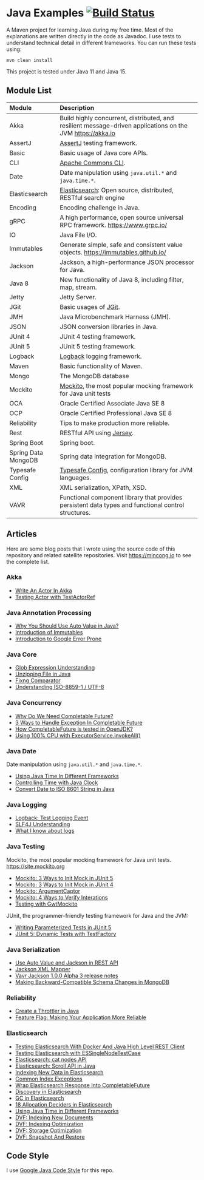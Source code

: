 # Java Examples [![Build Status][actions-img]][actions]

A Maven project for learning Java during my free time. Most of the explanations are
written directly in the code as Javadoc. I use tests to understand technical detail
in different frameworks. You can run these tests using:

    mvn clean install

This project is tested under Java 11 and Java 15.

## Module List

Module | Description
:--- | :---
Akka | Build highly concurrent, distributed, and resilient message-driven applications on the JVM <https://akka.io>
AssertJ | [AssertJ][assertj] testing framework.
Basic | Basic usage of Java core APIs.
CLI | [Apache Commons CLI][commons-cli].
Date | Date manipulation using `java.util.*` and `java.time.*`.
Elasticsearch | [Elasticsearch](https://github.com/elastic/elasticsearch): Open source, distributed, RESTful search engine
Encoding | Encoding challenge in Java.
gRPC | A high performance, open source universal RPC framework. <https://www.grpc.io/>
IO | Java File I/O.
Immutables | Generate simple, safe and consistent value objects. <https://immutables.github.io/>
Jackson | Jackson, a high-performance JSON processor for Java.
Java 8 | New functionality of Java 8, including filter, map, stream.
Jetty | Jetty Server.
JGit | Basic usages of [JGit][jgit].
JMH | Java Microbenchmark Harness (JMH).
JSON | JSON conversion libraries in Java.
JUnit 4 | JUnit 4 testing framework.
JUnit 5 | JUnit 5 testing framework.
Logback | [Logback](http://logback.qos.ch/) logging framework.
Maven | Basic functionality of Maven.
Mongo | The MongoDB database
Mockito | [Mockito](https://site.mockito.org/), the most popular mocking framework for Java unit tests
OCA | Oracle Certified Associate Java SE 8
OCP | Oracle Certified Professional Java SE 8
Reliability | Tips to make production more reliable.
Rest | RESTful API using [Jersey][jersey].
Spring Boot | Spring boot.
Spring Data MongoDB | Spring data integration for MongoDB.
Typesafe Config | [Typesafe Config](https://github.com/lightbend/config), configuration library for JVM languages.
XML | XML serialization, XPath, XSD.
VAVR | Functional component library that provides persistent data types and functional control structures.

## Articles

Here are some blog posts that I wrote using the source code of this repository and related satellite repositories. Visit <https://mincong.io>
to see the complete list.

### Akka

- [Write An Actor In Akka](https://mincong.io/2020/06/20/akka-actor/)
- [Testing Actor with TestActorRef](https://mincong.io/2020/01/08/akka-testing-actor-with-testactorref/)

### Java Annotation Processing

- [Why You Should Use Auto Value in Java?](https://mincong.io/2018/08/21/why-you-should-use-auto-value-in-java/)
- [Introduction of Immutables](https://mincong.io/2020/04/13/introduction-of-immutables/)
- [Introduction to Google Error Prone](https://mincong.io/2020/11/08/google-error-prone/)

### Java Core

- [Glob Expression Understanding](https://mincong.io/2019/04/16/glob-expression-understanding/)
- [Unzipping File in Java](https://mincong.io/2019/10/27/unzipping-file-in-java/)
- [Fixng Comparator](https://mincong.io/2019/07/18/fixing-comparator/)
- [Understanding ISO-8859-1 / UTF-8](https://mincong.io/2019/04/07/understanding-iso-8859-1-and-utf-8/)

### Java Concurrency

- [Why Do We Need Completable Future?](https://mincong.io/2020/06/26/completable-future/)
- [3 Ways to Handle Exception In Completable Future](https://mincong.io/2020/05/30/exception-handling-in-completable-future/)
- [How CompletableFuture is tested in OpenJDK?](https://mincong.io/2020/05/10/completablefuture-test/)
- [Using 100% CPU with ExecutorService.invokeAll()](https://mincong.io/2019/01/29/executorservice-invokeall/)

### Java Date

Date manipulation using `java.util.*` and `java.time.*`.

- [Using Java Time In Different Frameworks](https://mincong.io/2020/10/25/java-time/)
- [Controlling Time with Java Clock](https://mincong.io/2020/05/24/java-clock/)
- [Convert Date to ISO 8601 String in Java](https://mincong.io/2017/02/16/convert-date-to-string-in-java/)

### Java Logging

- [Logback: Test Logging Event](https://mincong.io/2020/02/02/logback-test-logging-event/)
- [SLF4J Understanding](https://mincong.io/2019/03/12/slf4j/)
- [What I know about logs](https://mincong.io/2019/03/05/logs/)

### Java Testing

Mockito, the most popular mocking framework for
Java unit tests. https://site.mockito.org

- [Mockito: 3 Ways to Init Mock in JUnit 5](https://mincong.io/2020/04/19/mockito-junit5)
- [Mockito: 3 Ways to Init Mock in JUnit 4](https://mincong.io/2019/09/13/init-mock)
- [Mockito: ArgumentCaptor](https://mincong.io/2019/12/15/mockito-argument-captor)
- [Mockito: 4 Ways to Verify Interations](https://mincong.io/2019/09/22/mockito-verify)
- [Testing with GwtMockito](https://mincong.io/2019/08/26/testing-with-gwtmockito)

JUnit, the programmer-friendly testing framework for Java and the JVM:

- [Writing Parameterized Tests in JUnit 5](https://mincong.io/2021/01/31/juni5-parameterized-tests/)
- [JUnit 5: Dynamic Tests with TestFactory](https://mincong.io/2021/04/09/junit-5-dynamic-tests/)

### Java Serialization

- [Use Auto Value and Jackson in REST API](https://mincong.io/2018/06/19/auto-value-and-jackson/)
- [Jackson XML Mapper](https://mincong.io/2019/03/19/jackson-xml-mapper/)
- [Vavr Jackson 1.0.0 Alpha 3 release notes](https://mincong.io/2020/07/11/vavr-jackson-1.0.0-alpha-3/)
- [Making Backward-Compatible Schema Changes in MongoDB](https://mincong.io/2021/02/27/mongodb-schema-compatibility/)

### Reliability

- [Create a Throttler in Java](https://mincong.io/2020/11/07/throttler/)
- [Feature Flag: Making Your Application More Reliable](https://mincong.io/2020/11/11/feature-flag/)

### Elasticsearch

- [Testing Elasticsearch With Docker And Java High Level REST Client](https://mincong.io/2020/04/05/testing-elasticsearch-with-docker-and-java-client/)
- [Testing Elasticsearch with ESSingleNodeTestCase](https://mincong.io/2019/11/24/essinglenodetestcase/)
- [Elasticsearch: cat nodes API](https://mincong.io/2020/03/07/elasticsearch-cat-nodes-api/)
- [Elasticsearch: Scroll API in Java](https://mincong.io/2020/01/19/elasticsearch-scroll-api/)
- [Indexing New Data in Elasticsearch](https://mincong.io/2019/12/02/indexing-new-data-in-elasticsearch/)
- [Common Index Exceptions](https://mincong.io/2020/09/13/es-index-exceptions/)
- [Wrap Elasticsearch Response Into CompletableFuture](https://mincong.io/2020/07/26/es-client-completablefuture/)
- [Discovery in Elasticsearch](https://mincong.io/2020/08/22/discovery-in-elasticsearch/)
- [GC in Elasticsearch](https://mincong.io/2020/08/30/gc-in-elasticsearch/)
- [18 Allocation Deciders in Elasticsearch](https://mincong.io/2020/09/27/shard-allocation/)
- [Using Java Time in Different Frameworks](https://mincong.io/2020/10/25/java-time/)
- [DVF: Indexing New Documents](https://mincong.io/2020/12/16/dvf-indexing/)
- [DVF: Indexing Optimization](https://mincong.io/2020/12/17/dvf-indexing-optimization/)
- [DVF: Storage Optimization](https://mincong.io/2020/12/25/dvf-storage-optimization/)
- [DVF: Snapshot And Restore](https://mincong.io/2021/01/10/dvf-snapshot-and-restore/)

## Code Style

I use [Google Java Code Style][style-java] for this repo.

[assertj]: http://joel-costigliola.github.io/assertj/
[bm]: http://byteman.jboss.org
[commons-cli]: https://commons.apache.org/proper/commons-cli/
[jersey]: https://jersey.github.io
[jgit]: https://github.com/eclipse/jgit
[style-java]: https://google.github.io/styleguide/javaguide.html
[actions]: https://github.com/mincong-h/java-examples/actions
[actions-img]: https://github.com/mincong-h/java-examples/workflows/Actions/badge.svg
